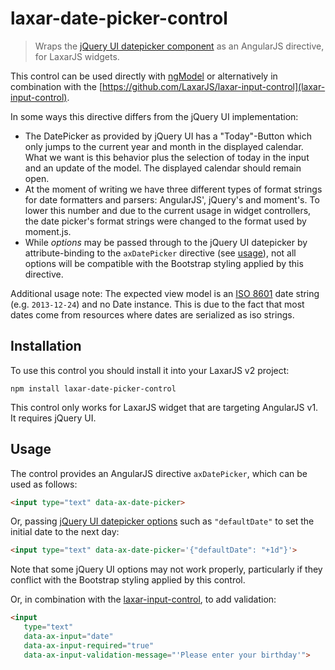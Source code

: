 # laxar-date-picker-control

> Wraps the [jQuery UI datepicker component](https://jqueryui.com/datepicker/) as an AngularJS directive, for LaxarJS widgets.

This control can be used directly with [ngModel](https://code.angularjs.org/1.3.15/docs/api/ng/directive/ngModel) or alternatively in combination with the [https://github.com/LaxarJS/laxar-input-control](laxar-input-control).

In some ways this directive differs from the jQuery UI implementation:
* The DatePicker as provided by jQuery UI has a "Today"-Button which only jumps to the current year and month in the displayed calendar.
  What we want is this behavior plus the selection of today in the input and an update of the model.
  The displayed calendar should remain open.
* At the moment of writing we have three different types of format strings for date formatters and parsers: AngularJS', jQuery's and moment's.
  To lower this number and due to the current usage in widget controllers, the date picker's format strings were changed to the format used by moment.js.
* While *options* may be passed through to the jQuery UI datepicker by attribute-binding to the `axDatePicker` directive (see [usage](#usage)), not all options will be compatible with the Bootstrap styling applied by this directive.

Additional usage note:
The expected view model is an [ISO 8601](http://en.wikipedia.org/wiki/ISO_8601) date string (e.g. `2013-12-24`) and no Date instance.
This is due to the fact that most dates come from resources where dates are serialized as iso strings.


## Installation

To use this control you should install it into your LaxarJS v2 project:

```console
npm install laxar-date-picker-control
```

This control only works for LaxarJS widget that are targeting AngularJS v1. It requires jQuery UI.

## Usage

The control provides an AngularJS directive `axDatePicker`, which can be used as follows:

```html
<input type="text" data-ax-date-picker>
```

Or, passing [jQuery UI datepicker options](https://api.jqueryui.com/datepicker/) such as `"defaultDate"` to set the initial date to the next day:

```html
<input type="text" data-ax-date-picker='{"defaultDate": "+1d"}'>
```

Note that some jQuery UI options may not work properly, particularly if they conflict with the Bootstrap styling applied by this control.

Or, in combination with the [laxar-input-control](https://github.com/LaxarJS/ax-input-control#axinputcontrol),
to add validation:

```html
<input
   type="text"
   data-ax-input="date"
   data-ax-input-required="true"
   data-ax-input-validation-message="'Please enter your birthday'">
```
